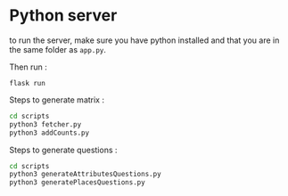 # Python server

to run the server, make sure you have python installed and that you are in the same folder as `app.py`.

Then run : 

```
flask run
```

Steps to generate matrix : 

```bash
cd scripts
python3 fetcher.py
python3 addCounts.py
```

Steps to generate questions : 

```bash
cd scripts
python3 generateAttributesQuestions.py
python3 generatePlacesQuestions.py
```
